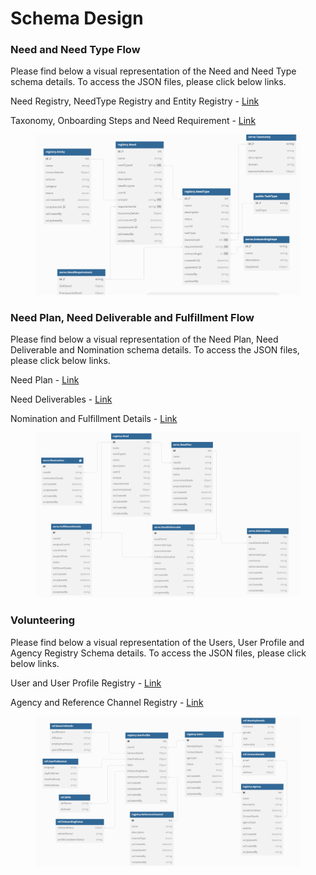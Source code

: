 # Schema Design

### Need and Need Type Flow

Please find below a visual representation of the Need and Need Type schema details. To access the JSON files, please click below links.&#x20;

Need Registry, NeedType Registry and Entity Registry - [Link](https://github.com/Sunbird-Serve/sunbird-serve-need/tree/main/schemas/registry)

Taxonomy, Onboarding Steps and Need Requirement - [Link](https://github.com/Sunbird-Serve/sunbird-serve-need/tree/main/schemas/serve)

<figure><img src="../../.gitbook/assets/image (7).png" alt=""><figcaption></figcaption></figure>

### Need Plan, Need Deliverable and Fulfillment Flow

Please find below a visual representation of the Need Plan, Need Deliverable and Nomination schema details. To access the JSON files, please click below links.

Need Plan - [Link](https://github.com/Sunbird-Serve/sunbird-serve-need/tree/main/schemas/serve)

Need Deliverables - [Link](https://github.com/Sunbird-Serve/sunbird-serve-need/tree/main/schemas/serve)

Nomination and Fulfillment Details - [Link](https://github.com/Sunbird-Serve/sunbird-serve-fulfill/tree/main/schema/serve)

<figure><img src="../../.gitbook/assets/image (5).png" alt=""><figcaption></figcaption></figure>

### Volunteering

Please find below a visual representation of the Users, User Profile and Agency Registry Schema details. To access the JSON files, please click below links.

User and User Profile Registry - [Link](https://github.com/Sunbird-Serve/sunbird-serve-volunteering/tree/main/schema/registry)

Agency and Reference Channel Registry - [Link](https://github.com/Sunbird-Serve/sunbird-serve-volunteering/tree/main/schema/registry)

<figure><img src="../../.gitbook/assets/volflow.png" alt=""><figcaption></figcaption></figure>
